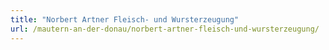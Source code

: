 ```yaml
---
title: "Norbert Artner Fleisch- und Wursterzeugung"
url: /mautern-an-der-donau/norbert-artner-fleisch-und-wursterzeugung/
---
```

